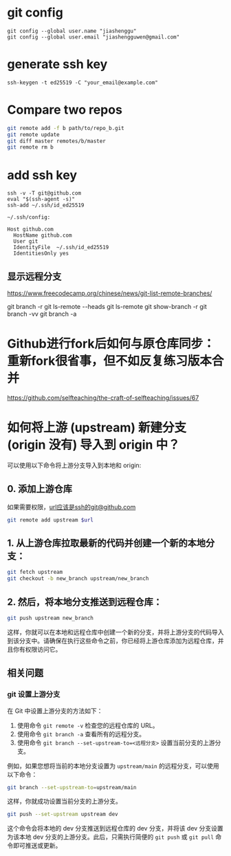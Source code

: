 # git config
```
git config --global user.name "jiashenggu"
git config --global user.email "jiashengguwen@gmail.com"
```

# generate ssh key
```
ssh-keygen -t ed25519 -C "your_email@example.com"
```
# Compare two repos
```bash
git remote add -f b path/to/repo_b.git
git remote update
git diff master remotes/b/master
git remote rm b
```

# add ssh key
```
ssh -v -T git@github.com
eval "$(ssh-agent -s)"
ssh-add ~/.ssh/id_ed25519

~/.ssh/config:

Host github.com
  HostName github.com
  User git
  IdentityFile  ~/.ssh/id_ed25519
  IdentitiesOnly yes
```
## 显示远程分支
https://www.freecodecamp.org/chinese/news/git-list-remote-branches/

git branch -r
git ls-remote --heads
git ls-remote
git show-branch -r
git branch -vv
git branch -a

# Github进行fork后如何与原仓库同步：重新fork很省事，但不如反复练习版本合并
https://github.com/selfteaching/the-craft-of-selfteaching/issues/67

# 如何将上游 (upstream) 新建分支 (origin 没有) 导入到 origin 中？

可以使用以下命令将上游分支导入到本地和 origin:
## 0. 添加上游仓库
如果需要权限，url应该是ssh的git@github.com
```bash
git remote add upstream $url
```

## 1. 从上游仓库拉取最新的代码并创建一个新的本地分支：

```bash
git fetch upstream  
git checkout -b new_branch upstream/new_branch
```

## 2. 然后，将本地分支推送到远程仓库：

```bash
git push upstream new_branch
```

这样，你就可以在本地和远程仓库中创建一个新的分支，并将上游分支的代码导入到该分支中。请确保在执行这些命令之前，你已经将上游仓库添加为远程仓库，并且你有权限访问它。

## 相关问题

### git 设置上游分支

在 Git 中设置上游分支的方法如下：

1. 使用命令 `git remote -v` 检查您的远程仓库的 URL。
2. 使用命令 `git branch -a` 查看所有的远程分支。
3. 使用命令 `git branch --set-upstream-to=<远程分支>` 设置当前分支的上游分支。

例如，如果您想将当前的本地分支设置为 `upstream/main` 的远程分支，可以使用以下命令：
```bash
git branch --set-upstream-to=upstream/main
```
这样，你就成功设置当前分支的上游分支。
```bash
git push --set-upstream upstream dev
```
这个命令会将本地的 dev 分支推送到远程仓库的 dev 分支，并将该 dev 分支设置为该本地 dev 分支的上游分支。此后，只需执行简便的 `git push` 或 `git pull` 命令即可推送或更新。


